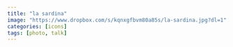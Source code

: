 ```yaml
---
title: "la sardina"
image: "https://www.dropbox.com/s/kqnxgfbvm80a85s/la-sardina.jpg?dl=1"
categories: [icons]
tags: [photo, talk]
---
```

